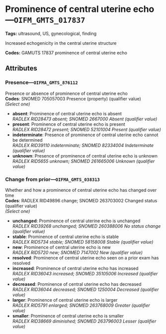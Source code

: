 # Prominence of central uterine echo—`OIFM_GMTS_017837`

**Tags:** ultrasound, US, gynecological, finding

Increased echogenicity in the central uterine structure

**Codes:** GAMUTS 17837 prominence of central uterine echo

## Attributes

### Presence—`OIFMA_GMTS_876112`

Presence or absence of prominence of central uterine echo  
**Codes**: SNOMED 705057003 Presence (property) (qualifier value)  
*(Select one)*

- **absent**: Prominence of central uterine echo is absent  
_RADLEX RID28473 absent; SNOMED 2667000 Absent (qualifier value)_
- **present**: Prominence of central uterine echo is present  
_RADLEX RID28472 present; SNOMED 52101004 Present (qualifier value)_
- **indeterminate**: Presence of prominence of central uterine echo cannot be determined  
_RADLEX RID39110 indeterminate; SNOMED 82334004 Indeterminate (qualifier value)_
- **unknown**: Presence of prominence of central uterine echo is unknown  
_RADLEX RID5655 unknown; SNOMED 261665006 Unknown (qualifier value)_

### Change from prior—`OIFMA_GMTS_038313`

Whether and how a prominence of central uterine echo has changed over time  
**Codes**: RADLEX RID49896 change; SNOMED 263703002 Changed status (qualifier value)  
*(Select one)*

- **unchanged**: Prominence of central uterine echo is unchanged  
_RADLEX RID39268 unchanged; SNOMED 260388006 No status change (qualifier value)_
- **stable**: Prominence of central uterine echo is stable  
_RADLEX RID5734 stable; SNOMED 58158008 Stable (qualifier value)_
- **new**: Prominence of central uterine echo is new  
_RADLEX RID5720 new; SNOMED 7147002 New (qualifier value)_
- **resolved**: Prominence of central uterine echo seen on a prior exam has resolved  
- **increased**: Prominence of central uterine echo has increased  
_RADLEX RID36043 increased; SNOMED 35105006 Increased (qualifier value)_
- **decreased**: Prominence of central uterine echo has decreased  
_RADLEX RID36044 decreased; SNOMED 1250004 Decreased (qualifier value)_
- **larger**: Prominence of central uterine echo is larger  
_RADLEX RID5791 enlarged; SNOMED 263768009 Greater (qualifier value)_
- **smaller**: Prominence of central uterine echo is smaller  
_RADLEX RID38669 diminished; SNOMED 263796003 Lesser (qualifier value)_